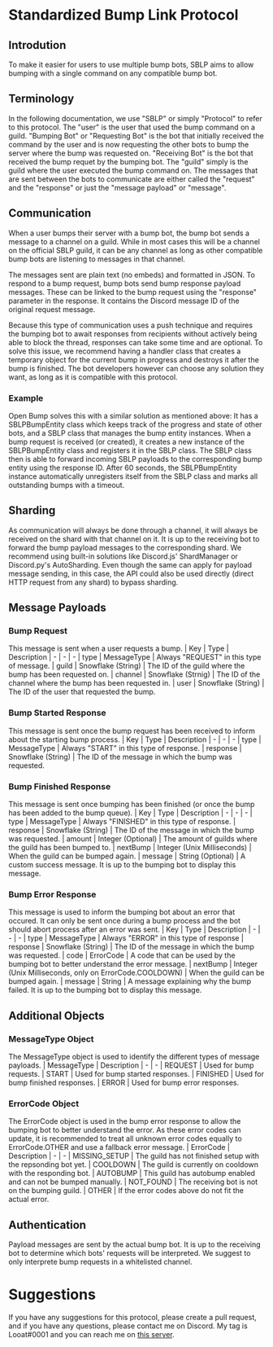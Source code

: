 # Standardized Bump Link Protocol

## Introdution

To make it easier for users to use multiple bump bots, SBLP aims to allow bumping with a single command on any compatible bump bot.

## Terminology

In the following documentation, we use "SBLP" or simply "Protocol" to refer to this protocol. The "user" is the user that used the bump command on a guild. "Bumping Bot" or "Requesting Bot" is the bot that initially received the command by the user and is now requesting the other bots to bump the server where the bump was requested on. "Receiving Bot" is the bot that received the bump requet by the bumping bot. The "guild" simply is the guild where the user executed the bump command on. The messages that are sent between the bots to communicate are either called the "request" and the "response" or just the "message payload" or "message".

## Communication

When a user bumps their server with a bump bot, the bump bot sends a message to a channel on a guild. While in most cases this will be a channel on the official SBLP guild, it can be any channel as long as other compatible bump bots are listening to messages in that channel.

The messages sent are plain text (no embeds) and formatted in JSON. To respond to a bump request, bump bots send bump response payload messages. These can be linked to the bump request using the "response" parameter in the response. It contains the Discord message ID of the original request message.

Because this type of communication uses a push technique and requires the bumping bot to await responses from recipients without actively being able to block the thread, responses can take some time and are optional. To solve this issue, we recommend having a handler class that creates a temporary object for the current bump in progress and destroys it after the bump is finished. The bot developers however can choose any solution they want, as long as it is compatible with this protocol.

### Example

Open Bump solves this with a similar solution as mentioned above: It has a SBLPBumpEntity class which keeps track of the progress and state of other bots, and a SBLP class that manages the bump entity instances. When a bump request is received (or created), it creates a new instance of the SBLPBumpEntity class and registers it in the SBLP class. The SBLP class then is able to forward incoming SBLP payloads to the corresponding bump entity using the response ID. After 60 seconds, the SBLPBumpEntity instance automatically unregisters itself from the SBLP class and marks all outstanding bumps with a timeout.

## Sharding

As communication will always be done through a channel, it will always be received on the shard with that channel on it. It is up to the receiving bot to forward the bump payload messages to the corresponding shard. We recommend using built-in solutions like Discord.js' ShardManager or Discord.py's AutoSharding.
Even though the same can apply for payload message sending, in this case, the API could also be used directly (direct HTTP request from any shard) to bypass sharding.

## Message Payloads

### Bump Request

This message is sent when a user requests a bump.
| Key | Type | Description
| - | - | -
| type | MessageType | Always "REQUEST" in this type of message.
| guild | Snowflake (String) | The ID of the guild where the bump has been requested on.
| channel | Snowflake (Strnig) | The ID of the channel where the bump has been requested in.
| user | Snowflake (String) | The ID of the user that requested the bump.

### Bump Started Response

This message is sent once the bump request has been received to inform about the starting bump process.
| Key | Type | Description
| - | - | -
| type | MessageType | Always "START" in this type of response.
| response | Snowflake (String) | The ID of the message in which the bump was requested.

### Bump Finished Response

This message is sent once bumping has been finished (or once the bump has been added to the bump queue).
| Key | Type | Description
| - | - | -
| type | MessageType | Always "FINISHED" in this type of response.
| response | Snowflake (String) | The ID of the message in which the bump was requested.
| amount | Integer (Optional) | The amount of guilds where the guild has been bumped to.
| nextBump | Integer (Unix Milliseconds) | When the guild can be bumped again.
| message | String (Optional) | A custom success message. It is up to the bumping bot to display this message.

### Bump Error Response

This message is used to inform the bumping bot about an error that occured. It can only be sent once during a bump process and the bot should abort process after an error was sent.
| Key | Type | Description
| - | - | -
| type | MessageType | Always "ERROR" in this type of response
| response | Snowflake (String) | The ID of the message in which the bump was requested.
| code | ErrorCode | A code that can be used by the bumping bot to better understand the error message.
| nextBump | Integer (Unix Milliseconds, only on ErrorCode.COOLDOWN) | When the guild can be bumped again.
| message | String | A message explaining why the bump failed. It is up to the bumping bot to display this message.

## Additional Objects

### MessageType Object

The MessageType object is used to identify the different types of message payloads.
| MessageType | Description
| - | -
| REQUEST | Used for bump requests.
| START | Used for bump started responses.
| FINISHED | Used for bump finished responses.
| ERROR | Used for bump error responses.

### ErrorCode Object

The ErrorCode object is used in the bump error response to allow the bumping bot to better understand the error. As these error codes can update, it is recommended to treat all unknown error codes equally to ErrorCode.OTHER and use a fallback error message.
| ErrorCode | Description
| - | -
| MISSING_SETUP | The guild has not finished setup with the repsonding bot yet.
| COOLDOWN | The guild is currently on cooldown with the responding bot.
| AUTOBUMP | This guild has autobump enabled and can not be bumped manually.
| NOT_FOUND | The receiving bot is not on the bumping guild.
| OTHER | If the error codes above do not fit the actual error.

## Authentication

Payload messages are sent by the actual bump bot. It is up to the receiving bot to determine which bots' requests will be interpreted.
We suggest to only interprete bump requests in a whitelisted channel.

# Suggestions

If you have any suggestions for this protocol, please create a pull request, and if you have any questions, please contact me on Discord. My tag is Looat#0001 and you can reach me on [this server](https://discord.gg/eBFu8HF).
